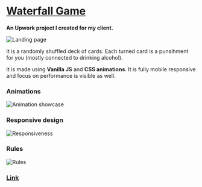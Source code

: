 # [Waterfall Game](https://pavlyuchenko.github.io/WaterfallGame/)
**An Upwork project I created for my client.**

![Landing page](https://user-images.githubusercontent.com/28483030/192086432-a737f82a-c5d4-4c85-b869-23f711fec093.png)

It is a randomly shuffled deck of cards. Each turned card is a punsihment for you (mostly connected to drinking alcohol).

It is made using **Vanilla JS** and **CSS animations**. It is fully mobile responsive and focus on performance is visible as well.

### Animations
![Animation showcase](https://upwork-usw2-prod-agora-file-storage.s3.us-west-2.amazonaws.com/profile/portfolio/thumbnail/402848a894780c5e2cc01114bbe515fb?response-content-disposition=inline%3B%20filename%3D"image_original"%3B%20filename%2A%3Dutf-8%27%27image_original&X-Amz-Security-Token=IQoJb3JpZ2luX2VjEA4aCXVzLXdlc3QtMiJHMEUCICp3YkiwlJxvyGe2aQxWVTthyvLHKMTOj2bERHYWxmH%2FAiEAycVO29P%2BR8MimfSZHSUotmMtCIOCM8SnePquxiuNP%2BEq1gQIt%2F%2F%2F%2F%2F%2F%2F%2F%2F%2F%2FARAAGgw3Mzk5MzkxNzM4MTkiDNQMDKgiag%2BTxDkNFyqqBKwCC9%2FiJeOGdguSxeM6y832ZS4w34RlPQyF6BAtFpLigRM6FeIImSF7xLJL949vu0TFGdwHEWI6bkx2%2BQfrydA4gSmU4Q2FYr9GJUzRmCEWl9etOIWG%2FgxTkfmr5OX4jSYaLC75wvae2ccQaAQKMIT8704BiCkLiW4qEFDDU9kGXux1%2BAbHzWTLJdGPGrycv4YeiP2YcN9ERGfbhFNN9NtJdLG873Dp%2BqxE7oVKPMYm%2FuI7avW8e%2FJ4hkeck%2Fh7sh0yDMPkSVbppVawT32sbnqfJe3ZVHEeLVpOzjG1t0YZpb%2BDADnVzBAttqGo3zK8kiqgEkJ%2F9FcAyJWpV8mSpTmkrkXCxLfpTn8%2FIc0FXEyuXt99A6R6eDfjHoSW7ntaWQnPTZZ1f0yA%2F0Rh%2FHAv00%2B7FGXwnQTAjhKvQgStx08Y3EmqvQQdC0mtjtA8SSNxPByzccMwjc72yi36gWjn0acMTYQPvzEDHNJmSfXxKjOllJDxFyA4ikg%2B6mDPYHvZBL12aMDAuqVIiizhkFTxbAxxacdcRFVeErRIdn2QmCs0RY4X%2FObhNnpvq2lKjzqDBSmYP%2FdmI6yJn7WCwY0Ph5VOSog2fBxlzIM5hH7%2F7fFNAEDEecijkoBgmqA%2FwGVsikU3z0%2B7pqLgQk70vCguJfP3%2FsXBDYCOT%2BOyLsnoR1W5FpI6DGjuzh%2FbNqM%2Ft0k2TuOmSn%2Bn7LcxaFZg9NtiTtZQlPXgj%2FQke0QNMPyuupkGOqcBvqejyhyf85GcKiYZ1PFk6DxIqYKp4KrXhkC%2F2xJTGs4Zp6FRywhhhAlktTuWttGdzHcMXGP%2Be4upd9xwhKitzqWBlDOao1qLMZTC4SWCY9DgM88WrGYaE0HTBULqiDqeWbusRgEytRzpGuYMxni8n1MDDn6XePLKC85Am4KYsWqt9JRmXN4r08xa1BZsjkRjmiyKxOcRY4G2ba19%2BwTxb2H%2BqHFNj9Y%3D&X-Amz-Algorithm=AWS4-HMAC-SHA256&X-Amz-Date=20220924T074241Z&X-Amz-SignedHeaders=host&X-Amz-Expires=900&X-Amz-Credential=ASIA2YR6PYW563NFRADN%2F20220924%2Fus-west-2%2Fs3%2Faws4_request&X-Amz-Signature=c8c2571e3e8902e5d9f67e6a58fd71fc4946f62ab8af1018b54b6ed31686fe79)

### Responsive design
![Responsiveness](https://user-images.githubusercontent.com/28483030/192086674-a48c8435-d6f8-4df3-9f80-2b5476558165.png)

### Rules
![Rules](https://user-images.githubusercontent.com/28483030/192086648-3a05349f-d237-4c72-99f5-5fdbd97a46c0.png)

### [Link](https://pavlyuchenko.github.io/WaterfallGame/)
